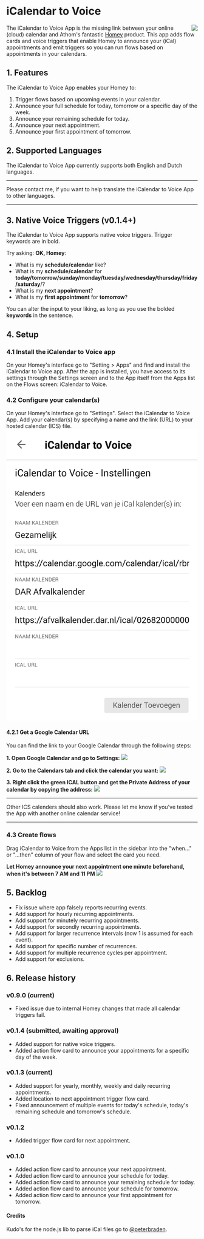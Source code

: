 ﻿# iCalendar to Voice
[<img align="right" src="https://github.com/netactivenl/com.logitech.harmony.hub/raw/master/assets/images/donate.png">](https://www.paypal.com/cgi-bin/webscr?cmd=_s-xclick&hosted_button_id=4XUDMSVD2EZ3J)
The iCalendar to Voice App is the missing link between your online (cloud) calendar and Athom's fantastic [Homey](http://www.athom.com) product.
This app adds flow cards and voice triggers that enable Homey to announce your (iCal) appointments and emit triggers so you can run flows based on appointments in your calendars.

## 1. Features
The iCalendar to Voice App enables your Homey to:

1. Trigger flows based on upcoming events in your calendar.
2. Announce your full schedule for today, tomorrow or a specific day of the week.
3. Announce your remaining schedule for today.
4. Announce your next appointment.
5. Announce your first appointment of tomorrow.

## 2. Supported Languages

The iCalendar to Voice App currently supports both English and Dutch languages. 
***
Please contact me, if you want to help translate the iCalendar to Voice App to other languages.
***

## 3. Native Voice Triggers (v0.1.4+)
The iCalendar to Voice App supports native voice triggers. Trigger keywords are in bold.

Try asking: **OK, Homey**:

* What is my **schedule/calendar** like?
* What is my **schedule/calendar** for **today/tomorrow/sunday/monday/tuesday/wednesday/thursday/friday/saturday**/?
* What is my **next appointment**?
* What is my **first appointment** for **tomorrow**?

You can alter the input to your liking, as long as you use the bolded **keywords** in the sentence.

## 4. Setup

### 4.1 Install the iCalendar to Voice app
On your Homey's interface go to "Setting > Apps" and find and install the iCalendar to Voice app.
After the app is installed, you have access to its settings through the Settings screen and to the App itself from the Apps list on the Flows screen: iCalendar to Voice.

### 4.2 Configure your calendar(s)
On your Homey's interface go to "Settings". Select the iCalendar to Voice App. 
Add your calendar(s) by specifying a name and the link (URL) to your hosted calendar (ICS) file.
![](https://github.com/netactivenl/homey.ical2voice/raw/master/assets/images/settings.png)

#### 4.2.1 Get a Google Calendar URL
You can find the link to your Google Calendar through the following steps:

**1. Open Google Calendar and go to Settings:**
![](https://github.com/netactivenl/homey.ical2voice/raw/master/assets/images/settings_menu.png)

**2. Go to the Calendars tab and click the calendar you want:**
![](https://github.com/netactivenl/homey.ical2voice/raw/master/assets/images/calendar_settings.png)

**3. Right click the green ICAL button and get the Private Address of your calendar by copying the address:**
![](https://github.com/netactivenl/homey.ical2voice/raw/master/assets/images/ical.png)

***
Other ICS calenders should also work. Please let me know if you've tested the App with another online calendar service!
***

### 4.3 Create flows
Drag iCalendar to Voice from the Apps list in the sidebar into the "when..." or "...then" column of your flow and select the card you need.

**Let Homey announce your next appointment one minute beforehand, when it's between 7 AM and 11 PM**
![](https://github.com/netactivenl/homey.ical2voice/raw/master/assets/images/example_flow2.png)

## 5. Backlog
* Fix issue where app falsely reports recurring events.
* Add support for hourly recurring appointments.
* Add support for minutely recurring appointments.
* Add support for secondly recurring appointments.
* Add support for larger recurrence intervals (now 1 is assumed for each event).
* Add support for specific number of recurrences.
* Add support for multiple recurrence cycles per appointment.
* Add support for exclusions.

## 6. Release history

### v0.9.0 (current)
* Fixed issue due to internal Homey changes that made all calendar triggers fail.

### v0.1.4 (submitted, awaiting approval)
* Added support for native voice triggers.
* Added action flow card to announce your appointments for a specific day of the week.

### v0.1.3 (current)
* Added support for yearly, monthly, weekly and daily recurring appointments.
* Added location to next appointment trigger flow card.
* Fixed announcement of multiple events for today's schedule, today's remaining schedule and tomorrow's schedule.

### v0.1.2
* Added trigger flow card for next appointment.

### v0.1.0
* Added action flow card to announce your next appointment.
* Added action flow card to announce your schedule for today.
* Added action flow card to announce your remaining schedule for today.
* Added action flow card to announce your schedule for tomorrow.
* Added action flow card to announce your first appointment for tomorrow.

#### Credits
Kudo's for the node.js lib to parse iCal files go to [@peterbraden](https://github.com/peterbraden).
